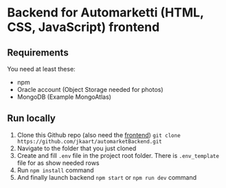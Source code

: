 # Backend for Automarketti (HTML, CSS, JavaScript) frontend

## Requirements

You need at least these:

- npm
- Oracle account (Object Storage needed for photos)
- MongoDB (Example MongoAtlas)

## Run locally

1. Clone this Github repo (also need the [frontend](https://github.com/civi86/automarket)) `git clone https://github.com/jkaart/automarketBackend.git`
2. Navigate to the folder that you just cloned
3. Create and fill `.env` file in the project root folder. There is `.env_template` file for as show needed rows
4. Run `npm install` command
5. And finally launch backend `npm start` or `npm run dev` command
